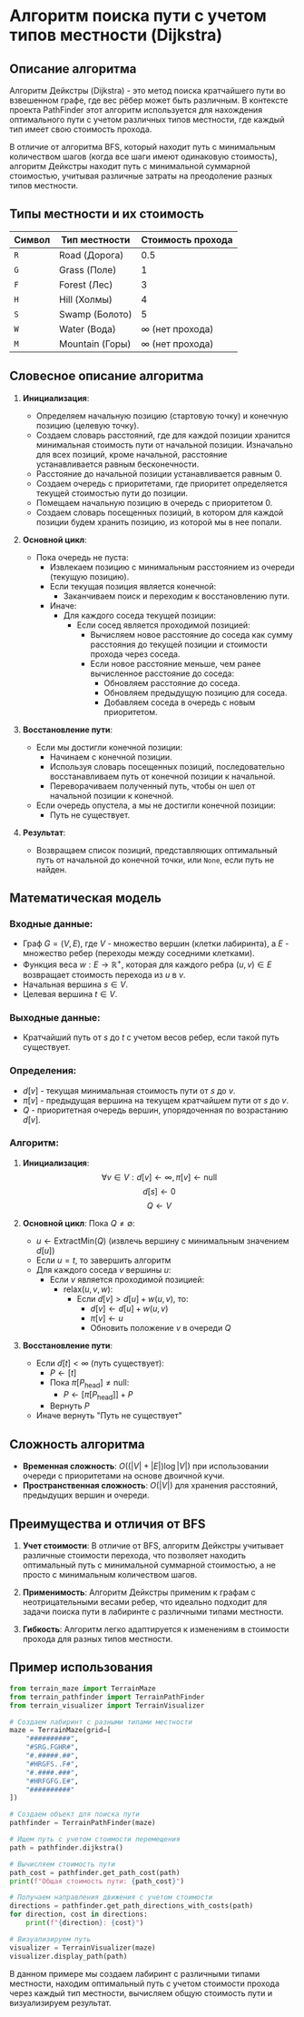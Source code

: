 # Алгоритм поиска пути с учетом типов местности (Dijkstra)

## Описание алгоритма

Алгоритм Дейкстры (Dijkstra) - это метод поиска кратчайшего пути во взвешенном графе, где вес рёбер может быть различным. В контексте проекта PathFinder этот алгоритм используется для нахождения оптимального пути с учетом различных типов местности, где каждый тип имеет свою стоимость прохода.

В отличие от алгоритма BFS, который находит путь с минимальным количеством шагов (когда все шаги имеют одинаковую стоимость), алгоритм Дейкстры находит путь с минимальной суммарной стоимостью, учитывая различные затраты на преодоление разных типов местности.

## Типы местности и их стоимость

| Символ | Тип местности | Стоимость прохода |
|--------|--------------|-------------------|
| `R`    | Road (Дорога) | 0.5              |
| `G`    | Grass (Поле)  | 1                |
| `F`    | Forest (Лес)  | 3                |
| `H`    | Hill (Холмы)  | 4                |
| `S`    | Swamp (Болото)| 5                |
| `W`    | Water (Вода)  | ∞ (нет прохода)  |
| `M`    | Mountain (Горы)| ∞ (нет прохода) |

## Словесное описание алгоритма

1. **Инициализация**:
   - Определяем начальную позицию (стартовую точку) и конечную позицию (целевую точку).
   - Создаем словарь расстояний, где для каждой позиции хранится минимальная стоимость пути от начальной позиции. Изначально для всех позиций, кроме начальной, расстояние устанавливается равным бесконечности.
   - Расстояние до начальной позиции устанавливается равным 0.
   - Создаем очередь с приоритетами, где приоритет определяется текущей стоимостью пути до позиции.
   - Помещаем начальную позицию в очередь с приоритетом 0.
   - Создаем словарь посещенных позиций, в котором для каждой позиции будем хранить позицию, из которой мы в нее попали.

2. **Основной цикл**:
   - Пока очередь не пуста:
     - Извлекаем позицию с минимальным расстоянием из очереди (текущую позицию).
     - Если текущая позиция является конечной:
       - Заканчиваем поиск и переходим к восстановлению пути.
     - Иначе:
       - Для каждого соседа текущей позиции:
         - Если сосед является проходимой позицией:
           - Вычисляем новое расстояние до соседа как сумму расстояния до текущей позиции и стоимости прохода через соседа.
           - Если новое расстояние меньше, чем ранее вычисленное расстояние до соседа:
             - Обновляем расстояние до соседа.
             - Обновляем предыдущую позицию для соседа.
             - Добавляем соседа в очередь с новым приоритетом.

3. **Восстановление пути**:
   - Если мы достигли конечной позиции:
     - Начинаем с конечной позиции.
     - Используя словарь посещенных позиций, последовательно восстанавливаем путь от конечной позиции к начальной.
     - Переворачиваем полученный путь, чтобы он шел от начальной позиции к конечной.
   - Если очередь опустела, а мы не достигли конечной позиции:
     - Путь не существует.

4. **Результат**:
   - Возвращаем список позиций, представляющих оптимальный путь от начальной до конечной точки, или `None`, если путь не найден.

## Математическая модель

### Входные данные:
- Граф $G = (V, E)$, где $V$ - множество вершин (клетки лабиринта), а $E$ - множество ребер (переходы между соседними клетками).
- Функция веса $w: E \rightarrow \mathbb{R}^+$, которая для каждого ребра $(u, v) \in E$ возвращает стоимость перехода из $u$ в $v$.
- Начальная вершина $s \in V$.
- Целевая вершина $t \in V$.

### Выходные данные:
- Кратчайший путь от $s$ до $t$ с учетом весов ребер, если такой путь существует.

### Определения:
- $d[v]$ - текущая минимальная стоимость пути от $s$ до $v$.
- $\pi[v]$ - предыдущая вершина на текущем кратчайшем пути от $s$ до $v$.
- $Q$ - приоритетная очередь вершин, упорядоченная по возрастанию $d[v]$.

### Алгоритм:

1. **Инициализация**:
   $$\forall v \in V: d[v] \leftarrow \infty, \pi[v] \leftarrow \text{null}$$
   $$d[s] \leftarrow 0$$
   $$Q \leftarrow V$$

2. **Основной цикл**:
   Пока $Q \neq \emptyset$:
   - $u \leftarrow \text{ExtractMin}(Q)$ (извлечь вершину с минимальным значением $d[u]$)
   - Если $u = t$, то завершить алгоритм
   - Для каждого соседа $v$ вершины $u$:
     - Если $v$ является проходимой позицией:
       - $\text{relax}(u, v, w)$:
         - Если $d[v] > d[u] + w(u, v)$, то:
           - $d[v] \leftarrow d[u] + w(u, v)$
           - $\pi[v] \leftarrow u$
           - Обновить положение $v$ в очереди $Q$

3. **Восстановление пути**:
   - Если $d[t] < \infty$ (путь существует):
     - $P \leftarrow [t]$
     - Пока $\pi[P_{\text{head}}] \neq \text{null}$:
       - $P \leftarrow [\pi[P_{\text{head}}]] + P$
     - Вернуть $P$
   - Иначе вернуть "Путь не существует"

## Сложность алгоритма

- **Временная сложность**: $O((|V| + |E|) \log |V|)$ при использовании очереди с приоритетами на основе двоичной кучи.
- **Пространственная сложность**: $O(|V|)$ для хранения расстояний, предыдущих вершин и очереди.

## Преимущества и отличия от BFS

1. **Учет стоимости**: В отличие от BFS, алгоритм Дейкстры учитывает различные стоимости перехода, что позволяет находить оптимальный путь с минимальной суммарной стоимостью, а не просто с минимальным количеством шагов.

2. **Применимость**: Алгоритм Дейкстры применим к графам с неотрицательными весами ребер, что идеально подходит для задачи поиска пути в лабиринте с различными типами местности.

3. **Гибкость**: Алгоритм легко адаптируется к изменениям в стоимости прохода для разных типов местности.

## Пример использования

```python
from terrain_maze import TerrainMaze
from terrain_pathfinder import TerrainPathFinder
from terrain_visualizer import TerrainVisualizer

# Создаем лабиринт с разными типами местности
maze = TerrainMaze(grid=[
    "##########",
    "#SRG.FGHR#",
    "#.#####.##",
    "#HRGFS..F#",
    "#.####.###",
    "#HRFGFG.E#",
    "##########"
])

# Создаем объект для поиска пути
pathfinder = TerrainPathFinder(maze)

# Ищем путь с учетом стоимости перемещения
path = pathfinder.dijkstra()

# Вычисляем стоимость пути
path_cost = pathfinder.get_path_cost(path)
print(f"Общая стоимость пути: {path_cost}")

# Получаем направления движения с учетом стоимости
directions = pathfinder.get_path_directions_with_costs(path)
for direction, cost in directions:
    print(f"{direction}: {cost}")

# Визуализируем путь
visualizer = TerrainVisualizer(maze)
visualizer.display_path(path)
```

В данном примере мы создаем лабиринт с различными типами местности, находим оптимальный путь с учетом стоимости прохода через каждый тип местности, вычисляем общую стоимость пути и визуализируем результат. 